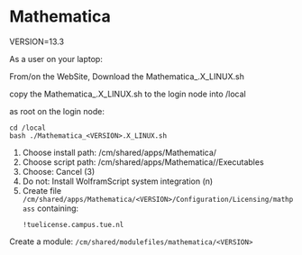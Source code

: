 # Mathematica

VERSION=13.3

As a user on your laptop:

From/on the WebSite, Download the Mathematica_<VERSION>.X_LINUX.sh

copy the Mathematica_<VERSION>.X_LINUX.sh to the login node into /local

as root on the login node:

```shell
cd /local
bash ./Mathematica_<VERSION>.X_LINUX.sh
```

1. Choose install path: /cm/shared/apps/Mathematica/<VERSION>
2. Choose script path: /cm/shared/apps/Mathematica/<VERSION>/Executables
3. Choose: Cancel (3)
4. Do not: Install WolframScript system integration (n)
5. Create file `/cm/shared/apps/Mathematica/<VERSION>/Configuration/Licensing/mathpass` containing:
   ```text
   !tuelicense.campus.tue.nl
   ```

Create a module: `/cm/shared/modulefiles/mathematica/<VERSION>`